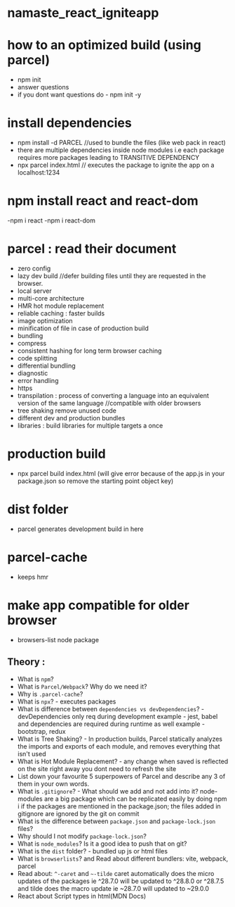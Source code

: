 # namaste_react_igniteapp

# how to an optimized build (using parcel)
- npm init
- answer questions 
- if you dont want questions do - npm init -y

# install dependencies
- npm install -d PARCEL //used to bundle the files (like web pack in react)
- there are multiple dependencies inside node modules i.e each package requires more packages leading to TRANSITIVE DEPENDENCY
- npx parcel index.html // executes the package to ignite the app on a localhost:1234

# npm install react and react-dom
-npm i react
-npm i react-dom

# parcel  : read their document
- zero config
- lazy dev build //defer building files until they are requested in the browser.
- local server
- multi-core architecture
- HMR hot module replacement 
- reliable caching : faster builds
- image optimization 
- minification of file in case of production build
- bundling
- compress
- consistent hashing for long term browser caching
- code splitting
- differential bundling
- diagnostic
- error handling
- https
- transpilation : process of converting a language into an equivalent version of the same language //compatible with older browsers
- tree shaking remove unused code
- different dev and production bundles
- libraries : build libraries for multiple targets a once

# production build 
- npx parcel build index.html
(will give error because of the app.js in your package.json so remove the starting point object key)

# dist folder
- parcel generates development build in here 

# parcel-cache
- keeps hmr

# make app compatible for older browser
- browsers-list node package

## Theory :

- What is `npm`?
- What is `Parcel/Webpack`? Why do we need it?
- Why is `.parcel-cache`?
- What is `npx`? - executes packages
- What is difference between `dependencies vs devDependencies`? - devDependencies only req during development example - jest, babel and dependencies are required during runtime as well example - bootstrap, redux
- What is Tree Shaking? - In production builds, Parcel statically analyzes the imports and exports of each module, and removes everything that isn't used
- What is Hot Module Replacement? - any change when saved is reflected on the site right away you dont need to refresh the site
- List down your favourite 5 superpowers of Parcel and describe any 3 of them in your own words.
- What is `.gitignore`? - What should we add and not add into it? node-modules are a big package which can be replicated easily by doing npm i if the packages are mentioned in the package.json; the files added in gitignore are ignored by the git on commit
- What is the difference between `package.json` and `package-lock.json` files?
- Why should I not modify `package-lock.json`?
- What is `node_modules`? Is it a good idea to push that on git?
- What is the `dist` folder? - bundled up js or html files
- What is `browserlists`? and Read about different bundlers: vite, webpack, parcel
- Read about: `^-caret` and `~-tilde` caret automatically does the micro updates of the packages ie ^28.7.0 will be updated to ^28.8.0 or ^28.7.5 and tilde does the macro update ie ~28.7.0 will updated to ~29.0.0
- React about Script types in html(MDN Docs)